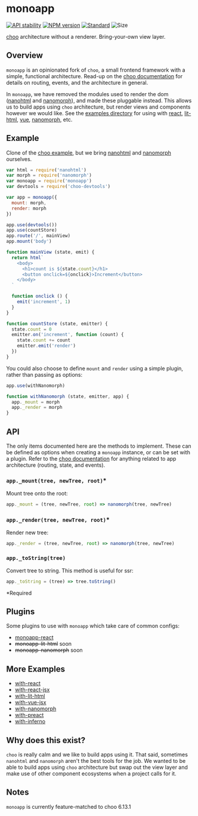 # monoapp

[![API stability](https://img.shields.io/badge/stability-experimental-orange.svg?style=flat-square)](https://nodejs.org/api/documentation.html#documentation_stability_index)
[![NPM version](https://img.shields.io/npm/v/monoapp.svg?style=flat-square)](https://npmjs.org/package/monoapp)
[![Standard](https://img.shields.io/badge/code%20style-standard-brightgreen.svg?style=flat-square)](https://standardjs.com)
![Size](https://img.shields.io/badge/size-3.88kB-yellow.svg?style=flat-square)

[choo](https://github.com/choojs/choo) architecture without a renderer. Bring-your-own view layer.

## Overview

`monoapp` is an opinionated fork of `choo`, a small frontend framework with a simple, functional architecture. Read-up on the [choo documentation](https://github.com/choojs/choo#api) for details on routing, events, and the architecture in general.

In `monoapp`, we have removed the modules used to render the dom ([nanohtml](https://github.com/choojs/nanohtml) and [nanomorph](https://github.com/choojs/nanomorph)), and made these pluggable instead. This allows us to build apps using `choo` architecture, but render views and components however we would like. See the [examples directory](https://github.com/jongacnik/monoapp/tree/master/examples/) for using with [react](https://github.com/jongacnik/monoapp/tree/master/examples/with-react), [lit-html](https://github.com/jongacnik/monoapp/tree/master/examples/with-lit-html), [vue](https://github.com/jongacnik/monoapp/tree/master/examples/with-vue-jsx), [nanomorph](https://github.com/jongacnik/monoapp/tree/master/examples/with-nanomorph), etc.

## Example

Clone of the [choo example](https://github.com/choojs/choo#example), but we bring [nanohtml](https://github.com/choojs/nanohtml) and [nanomorph](https://github.com/choojs/nanomorph) ourselves.

```js
var html = require('nanohtml')
var morph = require('nanomorph')
var monoapp = require('monoapp')
var devtools = require('choo-devtools')

var app = monoapp({
  mount: morph,
  render: morph
})

app.use(devtools())
app.use(countStore)
app.route('/', mainView)
app.mount('body')

function mainView (state, emit) {
  return html`
    <body>
      <h1>count is ${state.count}</h1>
      <button onclick=${onclick}>Increment</button>
    </body>
  `

  function onclick () {
    emit('increment', 1)
  }
}

function countStore (state, emitter) {
  state.count = 0
  emitter.on('increment', function (count) {
    state.count += count
    emitter.emit('render')
  })
}
```

You could also choose to define `mount` and `render` using a simple plugin, rather than passing as options:

```js
app.use(withNanomorph)

function withNanomorph (state, emitter, app) {
  app._mount = morph
  app._render = morph
}
```

## API

The only items documented here are the methods to implement. These can be defined as options when creating a `monoapp` instance, or can be set with a plugin. Refer to the [choo documentation](https://github.com/choojs/choo#api) for anything related to app architecture (routing, state, and events).

### `app._mount(tree, newTree, root)`*

Mount tree onto the root:

```js
app._mount = (tree, newTree, root) => nanomorph(tree, newTree)
```

### `app._render(tree, newTree, root)`*

Render new tree:

```js
app._render = (tree, newTree, root) => nanomorph(tree, newTree)
```

### `app._toString(tree)`

Convert tree to string. This method is useful for ssr:

```js
app._toString = (tree) => tree.toString()
```

\*Required

## Plugins

Some plugins to use with `monoapp` which take care of common configs:

- [monoapp-react](https://github.com/jongacnik/monoapp-react)
- ~~monoapp-lit-html~~ soon
- ~~monoapp-nanomorph~~ soon

## More Examples

- [with-react](https://github.com/jongacnik/monoapp/tree/master/examples/with-react)
- [with-react-jsx](https://github.com/jongacnik/monoapp/tree/master/examples/with-react-jsx)
- [with-lit-html](https://github.com/jongacnik/monoapp/tree/master/examples/with-lit-html)
- [with-vue-jsx](https://github.com/jongacnik/monoapp/tree/master/examples/with-vue-jsx)
- [with-nanomorph](https://github.com/jongacnik/monoapp/tree/master/examples/with-nanomorph)
- [with-preact](https://github.com/jongacnik/monoapp/tree/master/examples/with-preact)
- [with-inferno](https://github.com/jongacnik/monoapp/tree/master/examples/with-inferno)

## Why does this exist?

`choo` is really calm and we like to build apps using it. That said, sometimes `nanohtml` and `nanomorph` aren't the best tools for the job. We wanted to be able to build apps using `choo` architecture but swap out the view layer and make use of other component ecosystems when a project calls for it.

## Notes

`monoapp` is currently feature-matched to choo 6.13.1